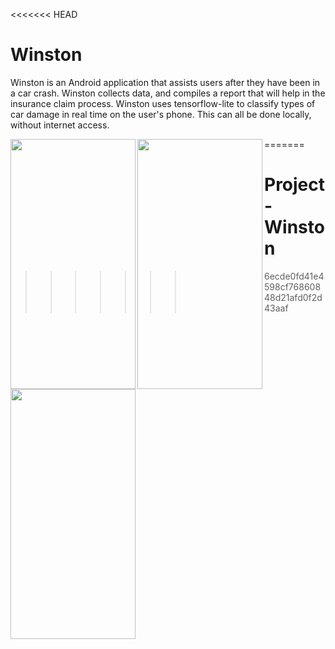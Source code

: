 <<<<<<< HEAD
# Winston
Winston is an Android application that assists users after they have been in a car crash. Winston collects data, and 
compiles a report that will help in the insurance claim process. Winston uses tensorflow-lite to classify types of car 
damage in real time on the user's phone. This can all be done locally, without internet access.

<a href="url"><img src="https://raw.githubusercontent.com/andrewmourcos/Winston/master/Data/images/2019_08_25_06.40.11.jpg?token=AIOBZ25VNPDANUPG7N6FZGK5NOSAC" align="left" height="400" width="200" ></a>



<a href="url"><img src="https://raw.githubusercontent.com/andrewmourcos/Winston/master/Data/images/2019_08_25_06.39.43.jpg?token=AIOBZ25JAVBHYR3VYR77MAK5NOQYI" align="left" height="400" width="200" ></a>


<a href="url"><img src="https://raw.githubusercontent.com/andrewmourcos/Winston/master/Data/images/2019_08_25_06.39.09.jpg?token=AIOBZ233WBUMMJTC2OG5IO25NOQVK" align="left" height="400" width="200" ></a>



=======
# Project-Winston
>>>>>>> 6ecde0fd41e4598cf76860848d21afd0f2d43aaf
